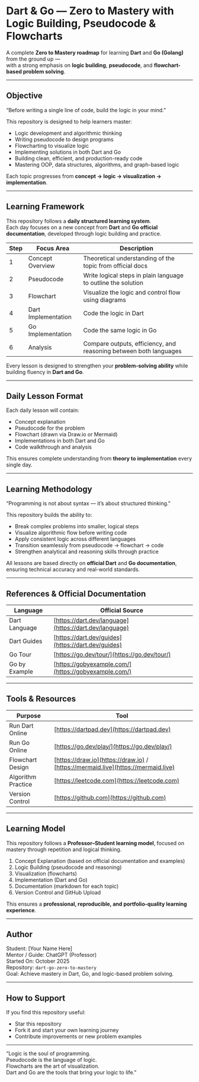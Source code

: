 # Dart & Go — Zero to Mastery with Logic Building, Pseudocode & Flowcharts

A complete **Zero to Mastery roadmap** for learning **Dart** and **Go (Golang)** from the ground up —  
with a strong emphasis on **logic building**, **pseudocode**, and **flowchart-based problem solving**.

---

## Objective

“Before writing a single line of code, build the logic in your mind.”

This repository is designed to help learners master:
- Logic development and algorithmic thinking  
- Writing pseudocode to design programs  
- Flowcharting to visualize logic  
- Implementing solutions in both Dart and Go  
- Building clean, efficient, and production-ready code  
- Mastering OOP, data structures, algorithms, and graph-based logic  

Each topic progresses from **concept → logic → visualization → implementation**.

---

## Learning Framework

This repository follows a **daily structured learning system**.  
Each day focuses on a new concept from **Dart** and **Go official documentation**, developed through logic building and practice.

| Step | Focus Area | Description |
|------|-------------|--------------|
| 1 | Concept Overview | Theoretical understanding of the topic from official docs |
| 2 | Pseudocode | Write logical steps in plain language to outline the solution |
| 3 | Flowchart | Visualize the logic and control flow using diagrams |
| 4 | Dart Implementation | Code the logic in Dart |
| 5 | Go Implementation | Code the same logic in Go |
| 6 | Analysis | Compare outputs, efficiency, and reasoning between both languages |

Every lesson is designed to strengthen your **problem-solving ability** while building fluency in **Dart and Go**.

---

## Daily Lesson Format

Each daily lesson will contain:
- Concept explanation  
- Pseudocode for the problem  
- Flowchart (drawn via Draw.io or Mermaid)  
- Implementations in both Dart and Go  
- Code walkthrough and analysis  

This ensures complete understanding from **theory to implementation** every single day.

---

## Learning Methodology

“Programming is not about syntax — it’s about structured thinking.”

This repository builds the ability to:
- Break complex problems into smaller, logical steps  
- Visualize algorithmic flow before writing code  
- Apply consistent logic across different languages  
- Transition seamlessly from pseudocode → flowchart → code  
- Strengthen analytical and reasoning skills through practice  

All lessons are based directly on **official Dart** and **Go documentation**, ensuring technical accuracy and real-world standards.

---

## References & Official Documentation

| Language | Official Source |
|-----------|------------------|
| Dart Language | [https://dart.dev/language](https://dart.dev/language) |
| Dart Guides | [https://dart.dev/guides](https://dart.dev/guides) |
| Go Tour | [https://go.dev/tour/](https://go.dev/tour/) |
| Go by Example | [https://gobyexample.com/](https://gobyexample.com/) |

---

## Tools & Resources

| Purpose | Tool |
|----------|------|
| Run Dart Online | [https://dartpad.dev](https://dartpad.dev) |
| Run Go Online | [https://go.dev/play/](https://go.dev/play/) |
| Flowchart Design | [https://draw.io](https://draw.io) / [https://mermaid.live](https://mermaid.live) |
| Algorithm Practice | [https://leetcode.com](https://leetcode.com) |
| Version Control | [https://github.com](https://github.com) |

---

## Learning Model

This repository follows a **Professor–Student learning model**, focused on mastery through repetition and logical thinking.

1. Concept Explanation (based on official documentation and examples)  
2. Logic Building (pseudocode and reasoning)  
3. Visualization (flowcharts)  
4. Implementation (Dart and Go)  
5. Documentation (markdown for each topic)  
6. Version Control and GitHub Upload  

This ensures a **professional, reproducible, and portfolio-quality learning experience**.

---

## Author

Student: [Your Name Here]  
Mentor / Guide: ChatGPT (Professor)  
Started On: October 2025  
Repository: `dart-go-zero-to-mastery`  
Goal: Achieve mastery in Dart, Go, and logic-based problem solving.

---

## How to Support

If you find this repository useful:
- Star this repository  
- Fork it and start your own learning journey  
- Contribute improvements or new problem examples  

---

“Logic is the soul of programming.  
Pseudocode is the language of logic.  
Flowcharts are the art of visualization.  
Dart and Go are the tools that bring your logic to life.”
